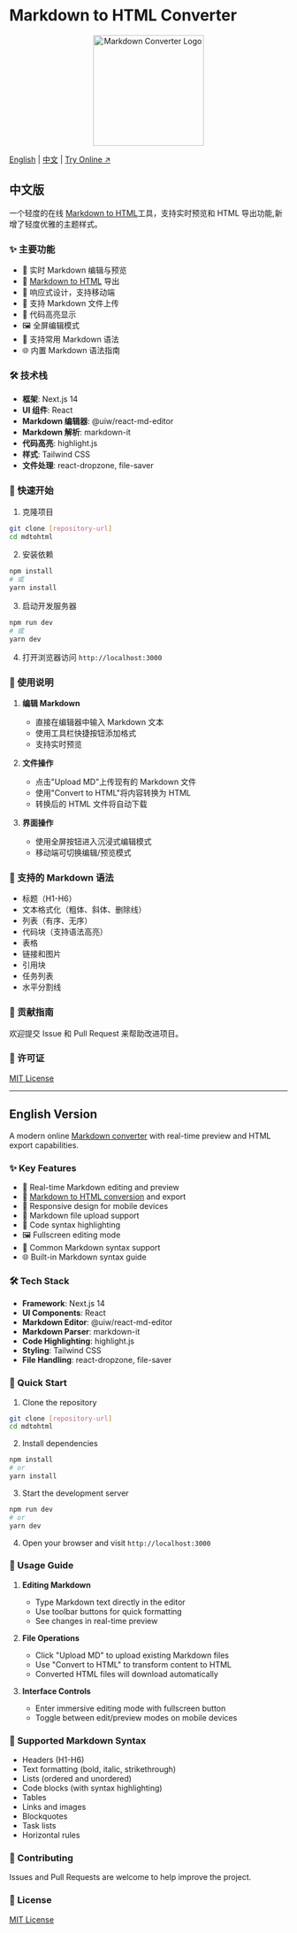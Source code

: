 # Markdown to HTML Converter

<div align="center">
  <img src="https://freemarkdown.com/logo.png" alt="Markdown Converter Logo" width="200" />
</div>

[English](#english) | [中文](#chinese) | [Try Online ↗](https://freemarkdown.com/)

<a name="chinese"></a>

## 中文版

一个轻度的在线 [Markdown to HTML](https://freemarkdown.com)工具，支持实时预览和 HTML 导出功能,新增了轻度优雅的主题样式。

### ✨ 主要功能

- 📝 实时 Markdown 编辑与预览
- 🔄 [Markdown to HTML](https://freemarkdown.com/) 导出
- 📱 响应式设计，支持移动端
- 📂 支持 Markdown 文件上传
- 🎨 代码高亮显示
- 🖼️ 全屏编辑模式
- 🎯 支持常用 Markdown 语法
- 🌐 内置 Markdown 语法指南

### 🛠️ 技术栈

- **框架**: Next.js 14
- **UI 组件**: React
- **Markdown 编辑器**: @uiw/react-md-editor
- **Markdown 解析**: markdown-it
- **代码高亮**: highlight.js
- **样式**: Tailwind CSS
- **文件处理**: react-dropzone, file-saver

### 🚀 快速开始

1. 克隆项目
```bash
git clone [repository-url]
cd mdtohtml
```

2. 安装依赖
```bash
npm install
# 或
yarn install
```

3. 启动开发服务器
```bash
npm run dev
# 或
yarn dev
```

4. 打开浏览器访问 `http://localhost:3000`

### 📖 使用说明

1. **编辑 Markdown**
   - 直接在编辑器中输入 Markdown 文本
   - 使用工具栏快捷按钮添加格式
   - 支持实时预览

2. **文件操作**
   - 点击"Upload MD"上传现有的 Markdown 文件
   - 使用"Convert to HTML"将内容转换为 HTML
   - 转换后的 HTML 文件将自动下载

3. **界面操作**
   - 使用全屏按钮进入沉浸式编辑模式
   - 移动端可切换编辑/预览模式

### 📝 支持的 Markdown 语法

- 标题（H1-H6）
- 文本格式化（粗体、斜体、删除线）
- 列表（有序、无序）
- 代码块（支持语法高亮）
- 表格
- 链接和图片
- 引用块
- 任务列表
- 水平分割线

### 🤝 贡献指南

欢迎提交 Issue 和 Pull Request 来帮助改进项目。

### 📄 许可证

[MIT License](LICENSE)

---

<a name="english"></a>

## English Version

A modern online [Markdown converter](https://freemarkdown.com/) with real-time preview and HTML export capabilities.

### ✨ Key Features

- 📝 Real-time Markdown editing and preview
- 🔄 [Markdown to HTML conversion](https://freemarkdown.com/) and export
- 📱 Responsive design for mobile devices
- 📂 Markdown file upload support
- 🎨 Code syntax highlighting
- 🖼️ Fullscreen editing mode
- 🎯 Common Markdown syntax support
- 🌐 Built-in Markdown syntax guide

### 🛠️ Tech Stack

- **Framework**: Next.js 14
- **UI Components**: React
- **Markdown Editor**: @uiw/react-md-editor
- **Markdown Parser**: markdown-it
- **Code Highlighting**: highlight.js
- **Styling**: Tailwind CSS
- **File Handling**: react-dropzone, file-saver

### 🚀 Quick Start

1. Clone the repository
```bash
git clone [repository-url]
cd mdtohtml
```

2. Install dependencies
```bash
npm install
# or
yarn install
```

3. Start the development server
```bash
npm run dev
# or
yarn dev
```

4. Open your browser and visit `http://localhost:3000`

### 📖 Usage Guide

1. **Editing Markdown**
   - Type Markdown text directly in the editor
   - Use toolbar buttons for quick formatting
   - See changes in real-time preview

2. **File Operations**
   - Click "Upload MD" to upload existing Markdown files
   - Use "Convert to HTML" to transform content to HTML
   - Converted HTML files will download automatically

3. **Interface Controls**
   - Enter immersive editing mode with fullscreen button
   - Toggle between edit/preview modes on mobile devices

### 📝 Supported Markdown Syntax

- Headers (H1-H6)
- Text formatting (bold, italic, strikethrough)
- Lists (ordered and unordered)
- Code blocks (with syntax highlighting)
- Tables
- Links and images
- Blockquotes
- Task lists
- Horizontal rules

### 🤝 Contributing

Issues and Pull Requests are welcome to help improve the project.

### 📄 License

[MIT License](LICENSE)
